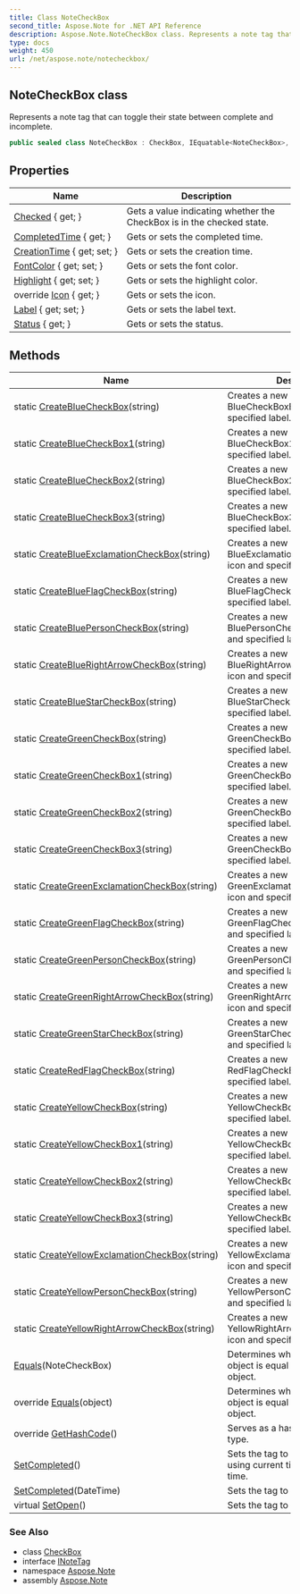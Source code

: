 ```yaml
---
title: Class NoteCheckBox
second_title: Aspose.Note for .NET API Reference
description: Aspose.Note.NoteCheckBox class. Represents a note tag that can toggle their state between complete and incomplete
type: docs
weight: 450
url: /net/aspose.note/notecheckbox/
---
```

## NoteCheckBox class

Represents a note tag that can toggle their state between complete and incomplete.

```csharp
public sealed class NoteCheckBox : CheckBox, IEquatable<NoteCheckBox>, INoteTag
```

## Properties

| Name | Description |
| --- | --- |
| [Checked](../../aspose.note/checkbox/checked/) { get; } | Gets a value indicating whether the CheckBox is in the checked state. |
| [CompletedTime](../../aspose.note/checkbox/completedtime/) { get; } | Gets or sets the completed time. |
| [CreationTime](../../aspose.note/checkbox/creationtime/) { get; set; } | Gets or sets the creation time. |
| [FontColor](../../aspose.note/notecheckbox/fontcolor/) { get; set; } | Gets or sets the font color. |
| [Highlight](../../aspose.note/notecheckbox/highlight/) { get; set; } | Gets or sets the highlight color. |
| override [Icon](../../aspose.note/notecheckbox/icon/) { get; } | Gets or sets the icon. |
| [Label](../../aspose.note/notecheckbox/label/) { get; set; } | Gets or sets the label text. |
| [Status](../../aspose.note/checkbox/status/) { get; } | Gets or sets the status. |

## Methods

| Name | Description |
| --- | --- |
| static [CreateBlueCheckBox](../../aspose.note/notecheckbox/createbluecheckbox/)(string) | Creates a new note checkbox with BlueCheckBoxEmpty icon and specified label. |
| static [CreateBlueCheckBox1](../../aspose.note/notecheckbox/createbluecheckbox1/)(string) | Creates a new note checkbox with BlueCheckBox1Empty icon and specified label. |
| static [CreateBlueCheckBox2](../../aspose.note/notecheckbox/createbluecheckbox2/)(string) | Creates a new note checkbox with BlueCheckBox2Empty icon and specified label. |
| static [CreateBlueCheckBox3](../../aspose.note/notecheckbox/createbluecheckbox3/)(string) | Creates a new note checkbox with BlueCheckBox3Empty icon and specified label. |
| static [CreateBlueExclamationCheckBox](../../aspose.note/notecheckbox/createblueexclamationcheckbox/)(string) | Creates a new note checkbox with BlueExclamationCheckBoxEmpty icon and specified label. |
| static [CreateBlueFlagCheckBox](../../aspose.note/notecheckbox/createblueflagcheckbox/)(string) | Creates a new note checkbox with BlueFlagCheckBoxEmpty icon and specified label. |
| static [CreateBluePersonCheckBox](../../aspose.note/notecheckbox/createbluepersoncheckbox/)(string) | Creates a new note checkbox with BluePersonCheckBoxEmpty icon and specified label. |
| static [CreateBlueRightArrowCheckBox](../../aspose.note/notecheckbox/createbluerightarrowcheckbox/)(string) | Creates a new note checkbox with BlueRightArrowCheckBoxEmpty icon and specified label. |
| static [CreateBlueStarCheckBox](../../aspose.note/notecheckbox/createbluestarcheckbox/)(string) | Creates a new note checkbox with BlueStarCheckBoxEmpty icon and specified label. |
| static [CreateGreenCheckBox](../../aspose.note/notecheckbox/creategreencheckbox/)(string) | Creates a new note checkbox with GreenCheckBoxEmpty icon and specified label. |
| static [CreateGreenCheckBox1](../../aspose.note/notecheckbox/creategreencheckbox1/)(string) | Creates a new note checkbox with GreenCheckBox1Empty icon and specified label. |
| static [CreateGreenCheckBox2](../../aspose.note/notecheckbox/creategreencheckbox2/)(string) | Creates a new note checkbox with GreenCheckBox2Empty icon and specified label. |
| static [CreateGreenCheckBox3](../../aspose.note/notecheckbox/creategreencheckbox3/)(string) | Creates a new note checkbox with GreenCheckBox3Empty icon and specified label. |
| static [CreateGreenExclamationCheckBox](../../aspose.note/notecheckbox/creategreenexclamationcheckbox/)(string) | Creates a new note checkbox with GreenExclamationCheckBoxEmpty icon and specified label. |
| static [CreateGreenFlagCheckBox](../../aspose.note/notecheckbox/creategreenflagcheckbox/)(string) | Creates a new note checkbox with GreenFlagCheckBoxEmpty icon and specified label. |
| static [CreateGreenPersonCheckBox](../../aspose.note/notecheckbox/creategreenpersoncheckbox/)(string) | Creates a new note checkbox with GreenPersonCheckBoxEmpty icon and specified label. |
| static [CreateGreenRightArrowCheckBox](../../aspose.note/notecheckbox/creategreenrightarrowcheckbox/)(string) | Creates a new note checkbox with GreenRightArrowCheckBoxEmpty icon and specified label. |
| static [CreateGreenStarCheckBox](../../aspose.note/notecheckbox/creategreenstarcheckbox/)(string) | Creates a new note checkbox with GreenStarCheckBoxEmpty icon and specified label. |
| static [CreateRedFlagCheckBox](../../aspose.note/notecheckbox/createredflagcheckbox/)(string) | Creates a new note checkbox with RedFlagCheckBoxEmpty icon and specified label. |
| static [CreateYellowCheckBox](../../aspose.note/notecheckbox/createyellowcheckbox/)(string) | Creates a new note checkbox with YellowCheckBoxEmpty icon and specified label. |
| static [CreateYellowCheckBox1](../../aspose.note/notecheckbox/createyellowcheckbox1/)(string) | Creates a new note checkbox with YellowCheckBox1Empty icon and specified label. |
| static [CreateYellowCheckBox2](../../aspose.note/notecheckbox/createyellowcheckbox2/)(string) | Creates a new note checkbox with YellowCheckBox2Empty icon and specified label. |
| static [CreateYellowCheckBox3](../../aspose.note/notecheckbox/createyellowcheckbox3/)(string) | Creates a new note checkbox with YellowCheckBox3Empty icon and specified label. |
| static [CreateYellowExclamationCheckBox](../../aspose.note/notecheckbox/createyellowexclamationcheckbox/)(string) | Creates a new note checkbox with YellowExclamationCheckBoxEmpty icon and specified label. |
| static [CreateYellowPersonCheckBox](../../aspose.note/notecheckbox/createyellowpersoncheckbox/)(string) | Creates a new note checkbox with YellowPersonCheckBoxEmpty icon and specified label. |
| static [CreateYellowRightArrowCheckBox](../../aspose.note/notecheckbox/createyellowrightarrowcheckbox/)(string) | Creates a new note checkbox with YellowRightArrowCheckBoxEmpty icon and specified label. |
| [Equals](../../aspose.note/notecheckbox/equals/#equals)(NoteCheckBox) | Determines whether the specified object is equal to the current object. |
| override [Equals](../../aspose.note/notecheckbox/equals/#equals_1)(object) | Determines whether the specified object is equal to the current object. |
| override [GetHashCode](../../aspose.note/notecheckbox/gethashcode/)() | Serves as a hash function for the type. |
| [SetCompleted](../../aspose.note/checkbox/setcompleted/)() | Sets the tag to completed state using current time as completed time. |
| [SetCompleted](../../aspose.note/checkbox/setcompleted/)(DateTime) | Sets the tag to completed state. |
| virtual [SetOpen](../../aspose.note/checkbox/setopen/)() | Sets the tag to open state. |

### See Also

* class [CheckBox](../checkbox/)
* interface [INoteTag](../inotetag/)
* namespace [Aspose.Note](../../aspose.note/)
* assembly [Aspose.Note](../../)



